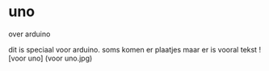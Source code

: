 # uno
over arduino

dit is speciaal voor arduino.
soms komen er plaatjes maar er is vooral tekst
![voor uno] (voor uno.jpg)
